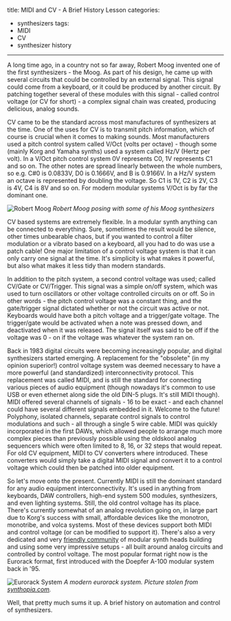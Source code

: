 title: MIDI and CV - A Brief History Lesson
categories: 
- synthesizers
tags:
- MIDI
- CV
- synthesizer history
----

A long time ago, in a country not so far away, Robert Moog invented one of the first synthesizers - the Moog. As part of his design, he came up with several circuits that could be controlled by an external signal. This signal could come from a keyboard, or it could be produced by another circuit. By patching together several of these modules with this signal - called control voltage (or CV for short) - a complex signal chain was created, producing delicious, analog sounds. 

CV came to be the standard across most manufactures of synthesizers at the time. One of the uses for CV is to transmit pitch information, which of course is crucial when it comes to making sounds. Most manufacturers used a pitch control system called V/Oct (volts per octave) - though some (mainly Korg and Yamaha synths) used a system called Hz/V (Hertz per volt). In a V/Oct pitch control system 0V represents C0, 1V represents C1 and so on. The other notes are spread linearly between the whole numbers, so e.g. C#0 is 0.0833V, D0 is 0.1666V, and B is 0.9166V. In a Hz/V system an octave is represented by doubling the voltage. So C1 is 1V, C2 is 2V, C3 is 4V, C4 is 8V and so on. For modern modular systems V/Oct is by far the dominant one. 

![Robert Moog](/images/robert_moog.png)
*Robert Moog posing with some of his Moog synthesizers*

CV based systems are extremely flexible. In a modular synth anything can be connected to everything. Sure, sometimes the result would be silence, other times unbearable chaos, but if you wanted to control a filter modulation or a vibrato based on a keyboard, all you had to do was use a patch cable! One major limitation of a control voltage system is that it can only carry one signal at the time. It's simplicity is what makes it powerful, but also what makes it less tidy than modern standards.

In addition to the pitch system, a second control voltage was used; called CV/Gate or CV/Trigger. This signal was a simple on/off system, which was used to turn oscillators or other voltage controlled circuits on or off. So in other words - the pitch control voltage was a constant thing, and the gate/trigger signal dictated whether or not the circuit was active or not. Keyboards would have both a pitch voltage and a trigger/gate voltage. The trigger/gate would be activated when a note was pressed down, and deactivated when it was released. The signal itself was said to be off if the voltage was 0 - on if the voltage was whatever the system ran on.

Back in 1983 digital circuits were becoming increasingly popular, and digital synthesizers started emerging. A replacement for the "obsolete" (in my opinion superior!) control voltage system was deemed necessary to have a more powerful (and standardized) interconnectivity protocol. This replacement was called MIDI, and is still the standard for connecting various pieces of audio equipment (though nowadays it's common to use USB or even ethernet along side the old DIN-5 plugs. It's still MIDI though). MIDI offered several channels of signals - 16 to be exact - and each channel could have several different signals embedded in it. Welcome to the future! Polyphony, isolated channels, separate control signals to control modulations and such - all through a single 5 wire cable. MIDI was quickly incorporated in the first DAWs, which allowed people to arrange much more complex pieces than previously possible using the oldskool analog sequencers which were often limited to 8, 16, or 32 steps that would repeat. For old CV equipment, MIDI to CV converters where introduced. These converters would simply take a digital MIDI signal and convert it to a control voltage which could then be patched into older equipment. 

So let's move onto the present. Currently MIDI is still the dominant standard for any audio equipment interconnectivity. It's used in anything from keyboards, DAW controllers, high-end system 500 modules, synthesizers, and even lighting systems. Still, the old control voltage has its place. There's currently somewhat of an analog revolution going on, in large part due to Korg's success with small, affordable devices like the monotron, monotribe, and volca systems. Most of these devices support both MIDI and control voltage (or can be modified to support it). There's also a very dedicated and very [friendly community](http://www.muffwiggler.com/) of modular synth heads building and using some very impressive setups - all built around analog circuits and controlled by control voltage. The most popular format right now is the Eurorack format, first introduced with the Doepfer A-100 modular system back in '95. 

![Eurorack System](/images/eurorack.png)
*A modern eurorack system. Picture stolen from [synthopia.com](http://synthopia.com).*

Well, that pretty much sums it up. A brief history on automation and control of synthesizers. 